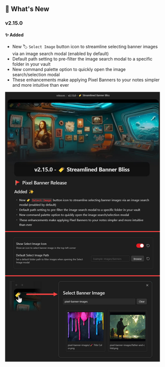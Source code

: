 ## 🎉 What's New

### v2.15.0
#### ✨ Added
- New 🏷️ `Select Image` button icon to streamline selecting banner images via an image search modal (enabled by default)
- Default path setting to pre-filter the image search modal to a specific folder in your vault
- New command palette option to quickly open the image search/selection modal
- These enhancements make applying Pixel Banners to your notes simpler and more intuitive than ever


[![screenshot](https://raw.githubusercontent.com/jparkerweb/ref/refs/heads/main/equill-labs/pixel-banner/pixel-banner-v2.15.0.jpg)](https://raw.githubusercontent.com/jparkerweb/ref/refs/heads/main/equill-labs/pixel-banner/pixel-banner-v2.15.0.jpg)